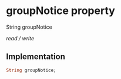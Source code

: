 


# groupNotice property







String groupNotice
  
_<span class="feature">read / write</span>_






## Implementation

```dart
String groupNotice;
```







